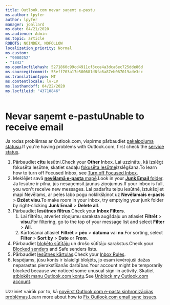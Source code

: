 ```yaml
---
title: Outlook.com nevar saņemt e-pastu
ms.author: lpyfer
author: lpyfer
manager: joallard
ms.date: 04/21/2020
ms.audience: Admin
ms.topic: article
ROBOTS: NOINDEX, NOFOLLOW
localization_priority: Normal
ms.custom:
- "9000252"
- "1842"
ms.openlocfilehash: 5271860c99cd4911cf3cce4a3dca6ec725dde86d
ms.sourcegitcommit: 55eff703a17e500681d8fa6a87eb067019ade3cc
ms.translationtype: MT
ms.contentlocale: lv-LV
ms.lasthandoff: 04/22/2020
ms.locfileid: "43710846"
---
```

# <a name="unable-to-receive-email"></a><span data-ttu-id="fab66-102">Nevar saņemt e-pastu</span><span class="sxs-lookup"><span data-stu-id="fab66-102">Unable to receive email</span></span>

<span data-ttu-id="fab66-103">Ja rodas problēmas ar Outlook.com, vispirms pārbaudiet [pakalpojuma statusu](https://go.microsoft.com/fwlink/p/?linkid=837482).</span><span class="sxs-lookup"><span data-stu-id="fab66-103">If you're having problems with Outlook.com, first check the [service status](https://go.microsoft.com/fwlink/p/?linkid=837482).</span></span>

1. <span data-ttu-id="fab66-104">Pārbaudiet **citu** iesūtni.</span><span class="sxs-lookup"><span data-stu-id="fab66-104">Check your **Other** Inbox.</span></span> <span data-ttu-id="fab66-105">Lai uzzinātu, kā izslēgt fokusēta Iesūtne, skatiet sadaļu [fokusēta Iesūtne](https://support.office.com/article/f714d94d-9e63-4217-9ccb-6cb2986aa1b2)izslēgšana.</span><span class="sxs-lookup"><span data-stu-id="fab66-105">To learn how to turn off Focused Inbox, see [Turn off Focused Inbox](https://support.office.com/article/f714d94d-9e63-4217-9ccb-6cb2986aa1b2).</span></span> 
2. <span data-ttu-id="fab66-106">Meklējiet savā [ **nevēlamā e-pasta** mapē](https://outlook.live.com/mail/junkemail).</span><span class="sxs-lookup"><span data-stu-id="fab66-106">Look in your [**Junk Email** folder](https://outlook.live.com/mail/junkemail).</span></span> <span data-ttu-id="fab66-107">Ja Iesūtne ir pilna, jūs nesaņemsit jaunus ziņojumus.</span><span class="sxs-lookup"><span data-stu-id="fab66-107">If your inbox is full, you won't receive new messages.</span></span> <span data-ttu-id="fab66-108">Lai padarītu telpu iesūtnē, iztukšojiet mapi Nevēlams, ar peles labo pogu noklikšķinot uz **Nevēlamais e-pasts** > **Dzēst visu**.</span><span class="sxs-lookup"><span data-stu-id="fab66-108">To make room in your inbox, try emptying your junk folder by right-clicking **Junk Email** > **Delete all**.</span></span>
3. <span data-ttu-id="fab66-109">Pārbaudiet **Iesūtnes filtrus**.</span><span class="sxs-lookup"><span data-stu-id="fab66-109">Check your **Inbox Filters**.</span></span> 
    1. <span data-ttu-id="fab66-110">Lai filtrētu, atveriet ziņojumu saraksta augšdaļu un atlasiet **Filtrēt** > **visu**.</span><span class="sxs-lookup"><span data-stu-id="fab66-110">For filtering, go to the top of your message list and select **Filter** > **All**.</span></span>
    2. <span data-ttu-id="fab66-111">Kārtošanai atlasiet **Filtrēt** > **pēc** > **datuma** vai **no**.</span><span class="sxs-lookup"><span data-stu-id="fab66-111">For sorting, select **Filter** > **Sort by** > **Date** or **From**.</span></span>
4. <span data-ttu-id="fab66-112">Pārbaudiet [bloķēto sūtītāju](https://outlook.live.com/mail/options/mail/junkEmail) un drošo sūtītāju sarakstus.</span><span class="sxs-lookup"><span data-stu-id="fab66-112">Check your [Blocked senders](https://outlook.live.com/mail/options/mail/junkEmail) and Safe senders lists.</span></span>
5. <span data-ttu-id="fab66-113">Pārbaudiet [Iesūtnes kārtulas](https://outlook.live.com/mail/options/mail/rules).</span><span class="sxs-lookup"><span data-stu-id="fab66-113">Check your [Inbox Rules](https://outlook.live.com/mail/options/mail/rules).</span></span>
6. <span data-ttu-id="fab66-114">Iespējams, jūsu konts ir īslaicīgi bloķēts, jo esam ievērojuši dažas neparastas pierakstīšanās darbības.</span><span class="sxs-lookup"><span data-stu-id="fab66-114">Your account might be temporarily blocked because we noticed some unusual sign-in activity.</span></span> <span data-ttu-id="fab66-115">Skatiet [atbloķēt manu Outlook.com kontu](https://support.office.com/article/f4ad2701-d166-4d8b-8a6a-9af2a1f8a4c4).</span><span class="sxs-lookup"><span data-stu-id="fab66-115">See [Unblock my Outlook.com account](https://support.office.com/article/f4ad2701-d166-4d8b-8a6a-9af2a1f8a4c4).</span></span>

<span data-ttu-id="fab66-116">Uzziniet vairāk par to, kā [novērst Outlook.com e-pasta sinhronizācijas problēmas](https://support.office.com/article/d39e3341-8d79-4bf1-b3c7-ded602233642).</span><span class="sxs-lookup"><span data-stu-id="fab66-116">Learn more about how to [Fix Outlook.com email sync issues](https://support.office.com/article/d39e3341-8d79-4bf1-b3c7-ded602233642).</span></span>